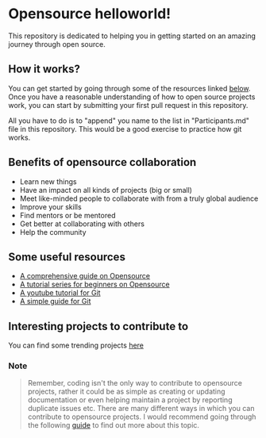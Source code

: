 # Opensource helloworld!
This repository is dedicated to helping you in getting started on an amazing journey through open source.

## How it works?
You can get started by going through some of the resources linked [below](#Some-useful-resources).
Once you have a reasonable understanding of how to open source projects work, you can start by submitting your first pull request in this repository.

All you have to do is to "append" you name to the list in "Participants.md" file in this repository. This would be a good exercise to practice how git works.


## Benefits of opensource collaboration
- Learn new things
- Have an impact on all kinds of projects (big or small)
- Meet like-minded people to collaborate with from a truly global audience
- Improve your skills
- Find mentors or be mentored
- Get better at collaborating with others
- Help the community

## Some useful resources
- [A comprehensive guide on Opensource](https://opensource.guide/)
- [A tutorial series for beginners on Opensource](https://www.firsttimersonly.com/)
- [A youtube tutorial for Git](https://www.youtube.com/watch?v=SWYqp7iY_Tc)
- [A simple guide for Git](https://rogerdudler.github.io/git-guide/)

## Interesting projects to contribute to
You can find some trending projects [here](https://github.com/trending)

### Note

> Remember, coding isn't the only way to contribute to opensource projects, rather it could be as simple as creating or updating documentation or even helping maintain a project by reporting duplicate issues etc. There are many different ways in which you can contribute to opensource projects. I would recommend going through the following [guide](https://opensource.guide/how-to-contribute/#what-it-means-to-contribute) to find out more about this topic.  
